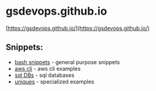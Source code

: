 
# gsdevops.github.io
[https://gsdevops.github.io/](https://gsdevops.github.io/)

## Snippets:  
* [bash snippets](docs/snippets/bash_snippets.md)   - general purpose snippets
* [aws cli](docs/snippets/aws/aws_clis.md) - aws cli examples  
* [sql DBs](docs/snippets/databases/rdbs.md) - sql databases  
* [uniques](docs/snippets/uniques/uniques.md) - specialized examples  

